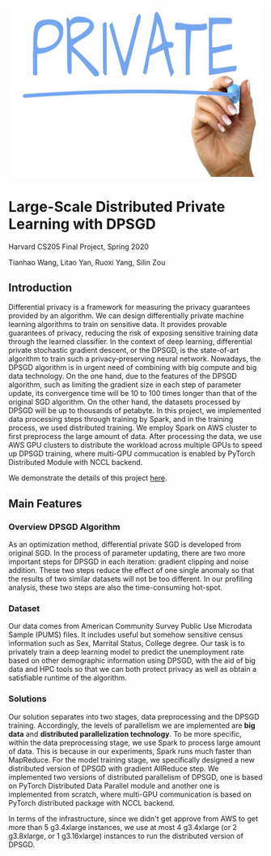 ![privatesign](images/private_sign.jpg)

# Large-Scale Distributed Private Learning with DPSGD

Harvard CS205 Final Project, Spring 2020

Tianhao Wang, Litao Yan, Ruoxi Yang, Silin Zou

## Introduction
Differential privacy is a framework for measuring the privacy guarantees provided by an algorithm. We can design differentially private machine learning algorithms to train on sensitive data. It provides provable guarantees of privacy, reducing the risk of exposing sensitive training data through the learned classifier. In the context of deep learning, differential private stochastic gradient descent, or the DPSGD, is the state-of-art algorithm to train such a privacy-preserving neural network. Nowadays, the DPSGD algorithm is in urgent need of combining with big compute and big data technology. On the one hand, due to the features of the DPSGD algorithm, such as limiting the gradient size in each step of parameter update, its convergence time will be 10 to 100 times longer than that of the original SGD algorithm. On the other hand, the datasets processed by DPSGD will be up to thousands of petabyte. In this project, we implemented data processing steps through training by Spark, and in the training process, we used distributed training. We employ Spark on AWS cluster to first preprocess the large amount of data. After processing the data, we use AWS GPU clusters to distribute the workload across multiple GPUs to speed up DPSGD training, where multi-GPU commucation is enabled by PyTorch Distributed Module with NCCL backend.

We demonstrate the details of this project [here](https://yanlitao.github.io/fastDP).

## Main Features

### Overview DPSGD Algorithm
As an optimization method, differential private SGD is developed from original SGD. In the process of parameter updating, there are two more important steps for DPSGD in each iteration: gradient clipping and noise addition. These two steps reduce the effect of one single anomaly so that the results of two similar datasets will not be too different. In our profiling analysis, these two steps are also the time-consuming hot-spot. 

### Dataset
Our data comes from American Community Survey Public Use Microdata Sample (PUMS) files. It includes useful but somehow sensitive census information such as Sex, Marrital Status, College degree. Our task is to privately train a deep learning model to predict the unemployment rate based on other demographic information using DPSGD, with the aid of big data and HPC tools so that we can both protect privacy as well as obtain a satisfiable runtime of the algorithm.

### Solutions
Our solution separates into two stages, data preprocessing and the DPSGD training. Accordingly, the levels of parallelism we are implemented are **big data** and **distributed parallelization technology**. To be more specific, within the data preprocessing stage, we use Spark to process large amount of data. This is because in our experiments, Spark runs much faster than MapReduce. For the model training stage, we specifically designed a new distributed version of DPSGD with gradient AllReduce step. We implemented two versions of distributed parallelism of DPSGD, one is based on PyTorch Distributed Data Parallel module and another one is implemented from scratch, where multi-GPU communication is based on PyTorch distributed package with NCCL backend. 

In terms of the infrastructure, since we didn't get approve from AWS to get more than 5 g3.4xlarge instances, we use at most 4 g3.4xlarge (or 2 g3.8xlarge, or 1 g3.16xlarge) instances to run the distributed version of DPSGD. 